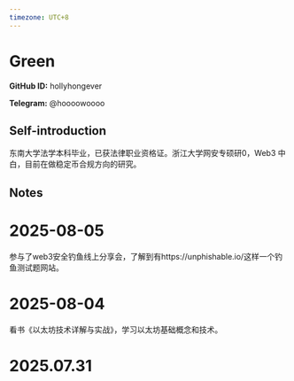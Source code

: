 ```yaml
---
timezone: UTC+8
---
```


# Green

**GitHub ID:** hollyhongever

**Telegram:** @hoooowoooo

## Self-introduction

东南大学法学本科毕业，已获法律职业资格证。浙江大学网安专硕研0，Web3 中白，目前在做稳定币合规方向的研究。

## Notes

<!-- Content_START -->
# 2025-08-05

参与了web3安全钓鱼线上分享会，了解到有https://unphishable.io/这样一个钓鱼测试题网站。

# 2025-08-04

看书《以太坊技术详解与实战》，学习以太坊基础概念和技术。


# 2025.07.31


<!-- Content_END -->
